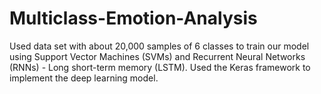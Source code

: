 # Multiclass-Emotion-Analysis
Used data set with about 20,000 samples of 6 classes to train our model using Support Vector Machines (SVMs) and Recurrent Neural Networks (RNNs) - Long short-term memory (LSTM).
Used the Keras framework to implement the deep learning model.
